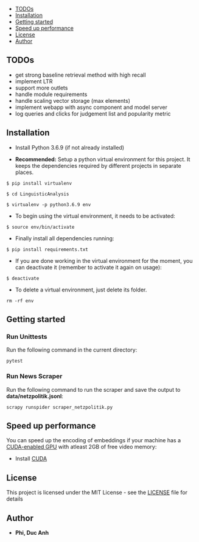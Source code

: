 
- [TODOs](#todos)
- [Installation](#installation)
- [Getting started](#getting-started)
- [Speed up performance](#speed-up-performance)
- [License](#license)
- [Author](#author)

## TODOs
- get strong baseline retrieval method with high recall
- implement LTR
- support more outlets
- handle module requirements
- handle scaling vector storage (max elements)
- implement webapp with async component and model server
- log queries and clicks for judgement list and popularity metric

## Installation
* Install Python 3.6.9 (if not already installed)

* **Recommended:**
Setup a python virtual environment for this project. It keeps the dependencies required by different projects in separate places.

```
$ pip install virtualenv

$ cd LinguisticAnalysis

$ virtualenv -p python3.6.9 env
```
* To begin using the virtual environment, it needs to be activated:

```
$ source env/bin/activate
```

* Finally install all dependencies running:

```
$ pip install requirements.txt
```

* If you are done working in the virtual environment for the moment, you can deactivate it (remember to activate it again on usage):

```
$ deactivate
```

* To delete a virtual environment, just delete its folder.

```
rm -rf env
```

## Getting started
### Run Unittests

Run the following command in the current directory:

```
pytest
```

### Run News Scraper

Run the following command to run the scraper and save the output to **data/netzpolitik.jsonl**:

```
scrapy runspider scraper_netzpolitik.py
```

## Speed up performance

You can speed up the encoding of embeddings if your machine has a [CUDA-enabled GPU](https://developer.nvidia.com/cuda-gpus) with atleast 2GB of free video memory:
- Install [CUDA](https://developer.nvidia.com/cuda-downloads)


## License

This project is licensed under the MIT License - see the [LICENSE](LICENSE) file for details

## Author

* **Phi, Duc Anh**